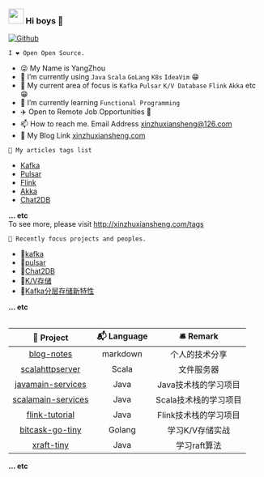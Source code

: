 ### <img src="https://emojis.slackmojis.com/emojis/images/1531849430/4246/blob-sunglasses.gif?1531849430" width="30"/> Hi boys 👋

[![Github](https://img.shields.io/github/followers/xinzhuxiansheng?label=Follow&style=social)](https://github.com/xinzhuxiansheng)
<!--<img src="https://visitor-badge.laobi.icu/badge?page_id=xinzhuxiansheng.xinzhuxiansheng" alt="visitor badge"/>  -->

`I ❤ Open Open Source.`

<!--- 🌈 I'm currently working at home. 😎-->
- 😜 My Name is YangZhou
- 🤔 I’m currently using `Java` `Scala` `GoLang` `K8s` `IdeaVim` 😁
- 🤔 My current area of focus is `Kafka` `Pulsar` `K/V Database` `Flink` `Akka` etc 😁
- 🌱 I’m currently learning `Functional Programming`
- ✈️ Open to Remote Job Opportunities 🍻
- 📫 How to reach me. Email Address xinzhuxiansheng@126.com
- 📕 My Blog Link [xinzhuxiansheng.com](http://xinzhuxiansheng.com)
<!--- 👷 I’m looking for **a job**-->

`🌈 My articles tags list`  

- [Kafka](http://xinzhuxiansheng.com/?tag=Kafka)
- [Pulsar](http://xinzhuxiansheng.com/?tag=Pulsar)  
- [Flink](http://xinzhuxiansheng.com/?tag=Flink)
- [Akka](http://xinzhuxiansheng.com/?tag=Akka)
- [Chat2DB](http://xinzhuxiansheng.com/?tag=Chat2DB)  

**... etc**  
To see more, please visit http://xinzhuxiansheng.com/tags


`🦀 Recently focus projects and peoples.` 

- 📁[kafka](https://github.com/apache/kafka)  
- 📁[pulsar](https://github.com/apache/pulsar)  
- 📁[Chat2DB](https://github.com/alibaba/Chat2DB)  
- 👦[K/V存储](https://github.com/roseduan)  
- 👦[Kafka分层存储新特性](https://github.com/divijvaidya)     

**... etc** 
</br>
</br>

| 🎁 Project | 📬 Language | 🛎 Remark |
| :----: | :----: | :----: |
| [blog-notes ](https://github.com/xinzhuxiansheng/blog-notes) | markdown | 个人的技术分享 |
| [scalahttpserver](https://github.com/xinzhuxiansheng/scalahttpserver) | Scala | 文件服务器 |
| [javamain-services](https://github.com/xinzhuxiansheng/javamain-services) | Java | Java技术栈的学习项目 |
| [scalamain-services](https://github.com/xinzhuxiansheng/scalamain-services) | Java | Scala技术栈的学习项目 |
| [flink-tutorial](https://github.com/xinzhuxiansheng/flink-tutorial) | Java | Flink技术栈的学习项目 |
| [bitcask-go-tiny](https://github.com/xinzhuxiansheng/bitcask-go-tiny) | Golang | 学习K/V存储实战 |
| [xraft-tiny](https://github.com/xinzhuxiansheng/xraft-tiny) | Java | 学习raft算法 |



**... etc** 



<!--
#### 🙃 Github Activity 
<div>
  <img src="https://github-readme-stats.vercel.app/api?username=xinzhuxiansheng&show_icons=true" align="top" style="display: inline-block;" width="480"/>
  <img src="https://github-readme-stats.vercel.app/api/top-langs/?username=xinzhuxiansheng&hide=css,html&langs_count=5&layout=compact" align="top" style="display: inline-block;"/>
</div>

<br>

#### 🙃 阿洋聊大数据(公众号)
<div>
  <img src="https://user-images.githubusercontent.com/7881241/145440130-0393ddf8-6832-450e-aa31-9a2cd964c90e.png" width="200"/>
</div>
-->

<!--
**xinzhuxiansheng/xinzhuxiansheng** is a ✨ _special_ ✨ repository because its `README.md` (this file) appears on your GitHub profile.

Here are some ideas to get you started:

- 🔭 I’m currently working on ...
- 🌱 I’m currently learning ...
- 👯 I’m looking to collaborate on ...
- 🤔 I’m looking for help with ...
- 💬 Ask me about ...
- 📫 How to reach me: ...
- 😄 Pronouns: ...
- ⚡ Fun fact: ...
-->

<br>
<br>

<!--<a href="http://xinzhuxiansheng.com/"><img src="https://img.shields.io/badge/Notion-%E9%98%BF%E6%B4%8B's_Blog-red?style=flat&logo=notion" /></a>-->
